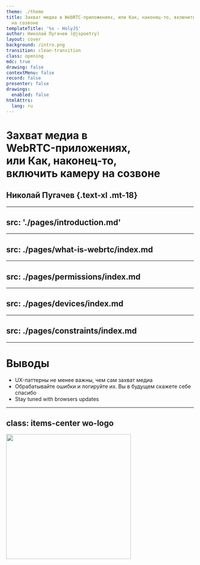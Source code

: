 ```yaml
---
theme: ./theme
title: Захват медиа в WebRTC-приложениях, или Как, наконец-то, включить камеру
  на созвоне
templateTitle: '%s - HolyJS'
author: Николай Пугачев (@jspoetry)
layout: cover
background: /intro.png
transition: clean-transition
class: opening
mdc: true
drawing: false
contextMenu: false
record: false
presenter: false
drawings:
  enabled: false
htmlAttrs:
  lang: ru
---
```


# Захват медиа в <br> WebRTC-приложениях, <br> или Как, наконец-то, <br> включить камеру на созвоне
## Николай Пугачев {.text-xl .mt-18}

<style>
  .opening {
    @apply block;
  }
  .name {
    @apply text-xl mt-18;
  }
</style>

---
src: './pages/introduction.md'
---

---
src: ./pages/what-is-webrtc/index.md
---

---
src: ./pages/permissions/index.md
---

---
src: ./pages/devices/index.md
---

---
src: ./pages/constraints/index.md
---

---

# Выводы

<v-clicks> 

- UX-паттерны не менее важны, чем сам захват медиа
- Обрабатывайте ошибки и логируйте их. Вы в будущем скажете себе спасибо
- Stay tuned with browsers updates

</v-clicks>

<!-- 
[click:3] Когда я готовил этот доклад, Permssions API для микрофона и камеры не поддерживалось фаерфокс. Но с недавней версии, с 132 версии фаерфокс стал поддерживать пермишн апи. Так что важно следить за обновлением, чтобы выпиливать старые фолбэки и костыли.
 -->

---
class: items-center wo-logo
---

<Image class="my-auto logo" src="/sberdevices-logo.svg" />

<style>
  .logo {
    width: 335px;
  }
</style>
